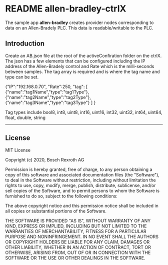 # README allen-bradley-ctrlX

The sample app __allen-bradley__ creates provider nodes corresponding to data on an Allen-Bradely PLC. This data is readable/writable to the PLC.

## Introduction

Create an AB.json file at the root of the activeConfiration folder on the ctrlX. The json has a few elements that can be configured including the IP address of the Allen-Bradely control and Rate which is the milli-seconds between samples. The tag array is required and is where the tag name and type can be set. 

{"IP":"192.168.0.70",
"Rate":250,
    "tag":
    [
        {"name":"tag1Name","type":"tag1Type"},
        {"name":"tag2Name","type":"tag2Type"},
        {"name":"tag3Name","type":"tag3Type"}
    ]
}

Tag types include
     bool8,
     int8,
     uint8,
     int16,
     uint16,
     int32,
     uint32,
     int64,
     uint64,
     float,
     double,
     string
___

## License

MIT License

Copyright (c) 2020, Bosch Rexroth AG

Permission is hereby granted, free of charge, to any person obtaining a copy
of this software and associated documentation files (the "Software"), to deal
in the Software without restriction, including without limitation the rights
to use, copy, modify, merge, publish, distribute, sublicense, and/or sell
copies of the Software, and to permit persons to whom the Software is
furnished to do so, subject to the following conditions:

The above copyright notice and this permission notice shall be included in all
copies or substantial portions of the Software.

THE SOFTWARE IS PROVIDED "AS IS", WITHOUT WARRANTY OF ANY KIND, EXPRESS OR
IMPLIED, INCLUDING BUT NOT LIMITED TO THE WARRANTIES OF MERCHANTABILITY,
FITNESS FOR A PARTICULAR PURPOSE AND NONINFRINGEMENT. IN NO EVENT SHALL THE
AUTHORS OR COPYRIGHT HOLDERS BE LIABLE FOR ANY CLAIM, DAMAGES OR OTHER
LIABILITY, WHETHER IN AN ACTION OF CONTRACT, TORT OR OTHERWISE, ARISING FROM,
OUT OF OR IN CONNECTION WITH THE SOFTWARE OR THE USE OR OTHER DEALINGS IN THE
SOFTWARE.
